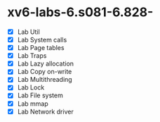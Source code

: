 # xv6-labs-6.s081-6.828-
- [x] Lab Util
- [x] Lab System calls
- [x] Lab Page tables
- [x] Lab Traps
- [x] Lab Lazy allocation
- [x] Lab Copy on-write
- [x] Lab Multithreading
- [x] Lab Lock
- [x] Lab File system
- [x] Lab mmap
- [x] Lab Network driver
